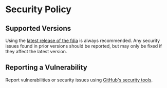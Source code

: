 # Security Policy

## Supported Versions

Using the [latest release of the fdia](https://github.com/OliverDrechsler/front_door_intercom_automation/releases/latest) is always recommended.
Any security issues found in prior versions should be reported, but may only be fixed if they affect the latest version.

## Reporting a Vulnerability

Report vulnerabilities or security issues using [GitHub's security tools](https://github.com/OliverDrechsler/front_door_intercom_automationy/security).
